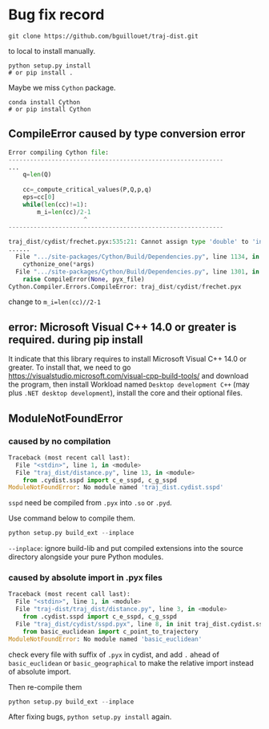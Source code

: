 # Bug fix record

``` shell
git clone https://github.com/bguillouet/traj-dist.git
```

to local to install manually.

``` shell
python setup.py install
# or pip install .
```

Maybe we miss `Cython` package.

``` shell
conda install Cython
# or pip install Cython
```

## CompileError caused by type conversion error

``` python
Error compiling Cython file:
------------------------------------------------------------
...
    q=len(Q)
 
    cc=_compute_critical_values(P,Q,p,q)
    eps=cc[0]
    while(len(cc)!=1):
        m_i=len(cc)/2-1
                     ^
------------------------------------------------------------
 
traj_dist/cydist/frechet.pyx:535:21: Cannot assign type 'double' to 'int'
......
  File ".../site-packages/Cython/Build/Dependencies.py", line 1134, in cythonize
    cythonize_one(*args)
  File ".../site-packages/Cython/Build/Dependencies.py", line 1301, in cythonize_one
    raise CompileError(None, pyx_file)
Cython.Compiler.Errors.CompileError: traj_dist/cydist/frechet.pyx
```

change to `m_i=len(cc)//2-1`

## error: Microsoft Visual C++ 14.0 or greater is required. during pip install

It indicate that this library requires to install Microsoft Visual C++ 14.0 or greater. To install that, we need to go https://visualstudio.microsoft.com/visual-cpp-build-tools/ and download the program, then install Workload named `Desktop development C++` (may plus `.NET desktop development`), install the core and their optional files.

## ModuleNotFoundError

### caused by no compilation

``` python
Traceback (most recent call last):
  File "<stdin>", line 1, in <module>
  File "traj_dist/distance.py", line 13, in <module>
    from .cydist.sspd import c_e_sspd, c_g_sspd
ModuleNotFoundError: No module named 'traj_dist.cydist.sspd'
```

`sspd` need be compiled from `.pyx` into `.so` or `.pyd`.

Use command below to compile them.

``` python
python setup.py build_ext --inplace
```

`--inplace`: ignore build-lib and put compiled extensions into the source directory alongside your pure Python modules.

### caused by absolute import in .pyx files

``` python
Traceback (most recent call last):
  File "<stdin>", line 1, in <module>
  File "traj-dist/traj_dist/distance.py", line 3, in <module>
    from .cydist.sspd import c_e_sspd, c_g_sspd
  File "traj_dist/cydist/sspd.pyx", line 8, in init traj_dist.cydist.sspd
    from basic_euclidean import c_point_to_trajectory
ModuleNotFoundError: No module named 'basic_euclidean'
```

check every file with suffix of `.pyx` in cydist, and add `.` ahead of `basic_euclidean` or `basic_geographical` to make the relative import instead of absolute import.

Then re-compile them

``` python
python setup.py build_ext --inplace
```

After fixing bugs, `python setup.py install` again.
